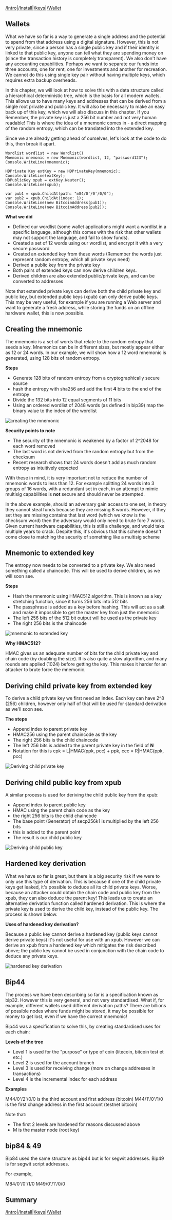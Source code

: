 [/Intro](/index.md)|[/Install](/install.md)|[/keys](/keys.md)|[/Wallet](wallet.md)

## Wallets

What we have so far is a way to generate a single address and the potential to spend from that address using a digital signature. However, this is not very private, since a person has a single public key and if their identity is linked to that public key, anyone can tell what they are spending money on (since the transaction history is completely transparent). We also don't have any accounting capabilities. Perhaps we want to separate our funds into three accounts, one for rent, one for investments and another for recreation. We cannot do this using single key pair without having multiple keys, which requires extra backup overheads. 

In this chapter, we will look at how to solve this with a data structure called a hierarchical deterministic tree, which is the basis for all modern wallets. This allows us to have many keys and addresses that can be derived from a single root private and public key. It will also be necessary to make an easy back up of this key, which we will also discuss in this chapter. If you Remember, the private key is just a 256 bit number and not very human readable! This is where the idea of a mnemonic comes in - a direct mapping of the random entropy, which can be translated into the extended key. 

Since we are already getting ahead of ourselves, let's look at the code to do this, then break it apart. 

```
Wordlist wordlist = new Wordlist() 
Mnemonic mnemonic = new Mnemonic(wordlist, 12, "password123");
Console.WriteLine(mnemonic);

HDPrivate Key extKey = new HDPrivateKey(mnemonic);
Console.WriteLine(extKey);
HDPublicKey xpub = extKey.Neuter();
Console.WriteLine(xpub);

var pub1 = xpub.ChildAt(path: "m84/0'/0'/0/0");
var pub2 = xpub.ChildAt(index: 1);
Console.WriteLine(new BitcoinAddress(pub1));
Console.WriteLine(new BitcoinAddress(pub2));
```

**What we did**

- Defined our wordlist (some wallet applications might want a wordlist in a specific language, although this comes with the risk that other wallets may not support the language, and fail to show funds).
- Created a set of 12 words using our wordlist, and encrypt it with a very secure password
- Created an extended key from these words (Remember the words just represent random entropy, which all private keys need)
- Derived a public key from the private key
- Both pairs of extended keys can now derive children keys.
- Derived children are also extended public/private keys, and can be converted to addresses

Note that extended private keys can derive both the child private key and public key, but extended public keys (xpub) can only derive public keys. This may be very useful, for example if you are running a Web server and want to generate a fresh address, while storing the funds on an offline hardware wallet, this is now possible.

## Creating the mnemonic 

The mnemonic is a set of words that relate to the random entropy that seeds a key. Mnemonics can be in different sizes, but mostly appear either as 12 or 24 words. In our example, we will show how a 12 word mnemonic is generated, using 128 bits of random entropy. 

**Steps**

- Generate 128 bits of random entropy from a cryptographically secure source
- hash the entropy with sha256 and add the first **4** bits to the end of the entropy
- Divide the 132 bits into 12 equal segments of 11 bits
- Using an ordered wordlist of 2048 words (as defined in bip39) map the binary value to the index of the wordlist

![creating the mnemonic](/assets/mnemonic_generation.png)

**Security points to note**

- The security of the mnemonic is weakened by a factor of 2^2048 for each word removed
- The last word is not derived from the random entropy but from the checksum
- Recent research shows that 24 words doesn't add as much random entropy as intuitively expected

With these in mind, it is very important not to reduce the number of mnemonic words to less than 12. For example splitting 24 words into 3 groups of 16 words, with a redundant set in each, in an attempt to mimic multisig capabilities is **not** secure and should never be attempted. 

In the above example, should an adversary gain access to one set, in theory they cannot steal funds because they are missing 8 words. However, if they set they are missing contains that last word (which we know is the checksum word) then the adversary would only need to brute fore 7 words. Given current hardware capabilities, this is still a challenge, and would take multiple years to crack. Despite this, it's obvious that this scheme doesn't come close to matching the security of something like a multisig scheme

## Mnemonic to extended key

The entropy now needs to be converted to a private key. We also need something called a chaincode. This will be used to derive children, as we will soon see. 

**Steps**

- Hash the mnemonic using HMAC512 algorithm. This is known as a key stretching function, since it turns 256 bits into 512 bits
- The passphrase is added as a key before hashing. This will act as a salt and make it impossible to get the master key from just the mnemonic 
- The left 256 bits of the 512 bit output will be used as the private key
- The right 256 bits is the chaincode

![mnemonic to extended key](/assets/mnemonic_to_seed.png)

**Why HMAC512?**

HMAC gives us an adequate number of bits for the child private key and chain code (by doubling the size). It is also quite a slow algorithm, and many rounds are applied (1024) before getting the key. This makes it harder for an attacker to brute force the mnemonic. 

## Deriving child private key from extended key

To derive a child private key we first need an index. Each key can have 2^8 (256) children, however only half of that will be used for standard derivation as we'll soon see. 

**The steps**

- Append index to parent private key
- HMAC256 using the parent chaincode as the key
- The right 256 bits is the child chaincode 
- The left 256 bits is added to the parent private key in the field of **N**
- Notation for this is cpk = L|HMAC(ppk, pcc) + ppk, ccc = R|HMAC(ppk, pcc) 

![Deriving child private key](/assets/nonhardened_derivation.png)

## Deriving child public key from xpub

A similar process is used for deriving the child public key from the xpub:

- Append index to parent public key
- HMAC using the parent chain code as the key
- the right 256 bits is the child chaincode 
- The base point (Generator) of secp256k1 is multiplied by the left 256 bits 
- this is added to the parent point
- The result is our child public key

![Deriving child public key](/assets/derive_pubkey.png)

## Hardened key derivation

What we have so far is great, but there is a big security risk if we were to only use this type of derivation. This is because if one of the child private keys get leaked, it's possible to deduce all its child private keys. Worse, because an attacker could obtain the chain code and public key from the xpub, they can also deduce the parent key! This leads us to create an alternative derivation function called hardened derivation. This is where the private key is used to derive the child key, instead of the public key. The process is shown below. 

**Uses of hardened key derivation?**

Because a public key cannot derive a hardened key (public keys cannot derive private keys) it's not useful for use with an xpub. However we can derive an xpub from a hardened key which mitigates the risk described above; the public key cannot be used in conjunction with the chain code to deduce any private keys. 

![hardened key derivation](/assets/hardened_derivation.png)

## Bip44

The process we have been describing so far is a specification known as bip32. However this is very general, and not very standardised. What if, for example, different wallets used different derivation paths? There are billions of possible nodes where funds might be stored, it may be possible for money to get lost, even if we have the correct mnemonic! 

Bip44 was a specification to solve this, by creating standardised uses for each chain:

**Levels of the tree**

- Level 1 is used for the "purpose" or type of coin (litecoin, bitcoin test et etc.) 
- Level 2 is used for the account branch
- Level 3 is used for receiving change (more on change addresses in transactions) 
- Level 4 is the incremental index for each address

**Examples**

M44/0'/2'/0/0 is the third account and first address (bitcoin)
M44/1'/0'/1/0 is the first change address in the first account (testnet bitcoin)

Note that:
- The first 2 levels are hardened for reasons discussed above
- M is the master node (root key)

## bip84 & 49

Bip84 used the same structure as bip44 but is for segwit addresses. Bip49 is for segwit script addresses.

For example,

M84/0'/0'/1/0
M49/0'/1'/0/0

## Summary

[/Intro](/index.md)|[/Install](/install.md)|[/keys](/keys.md)|[/Wallet](wallet.md)

